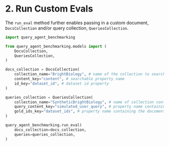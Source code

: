 # 2. Run Custom Evals

The `run_eval` method further enables passing in a custom document, `DocsCollection` and/or query collection, `QueriesCollection`.

```python
import query_agent_benchmarking

from query_agent_benchmarking.models import (
    DocsCollection,
    QueriesCollection,
)

docs_collection = DocsCollection(
    collection_name="BrightBiology", # name of the collection to search through
    content_key="content", # searchable property name
    id_key="dataset_id", # dataset id property
)

queries_collection = QueriesCollection(
    collection_name="SyntheticBrightBiology", # name of collection containing queries
    query_content_key="simulated_user_query", # property name containing the query
    gold_ids_key="dataset_ids", # property name containing the document ids the query should return
)

query_agent_benchmarking.run_eval(
    docs_collection=docs_collection,
    queries=queries_collection,
)
```
